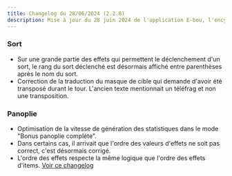```yaml
---
title: Changelog du 28/06/2024 (2.2.8)
description: Mise à jour du 28 juin 2024 de l'application E-bou, l'encyclopédie DOFUS la plus complète sur Discord.
---
```

### Sort
- Sur une grande partie des effets qui permettent le déclenchement d'un sort, le rang du sort déclenché est désormais affiché entre parenthèses après le nom du sort.
- Correction de la traduction du masque de cible qui demande d'avoir été transposé durant le tour. L'ancien texte mentionnait un téléfrag et non une transposition.
### Panoplie
- Optimisation de la vitesse de génération des statistiques dans le mode "Bonus panoplie complète".
- Dans certains cas, il arrivait que l'ordre des valeurs d'effets ne soit pas correct, c'est désormais corrigé.
- L'ordre des effets respecte la même logique que l'ordre des effets d'items. [Voir ce changelog](/changelog/210#item)